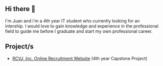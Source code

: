 ## Hi there 👋

I'm Juan and i'm a 4th year IT student who currently looking for an intership. I would love to gain knowledge and experience in the professional field to guide me before I graduate and start my own professional career.

## Project/s
- [RCVJ, Inc. Online Recruitment Website](https://rcvj-recruit.site) (4th year Capstone Project)
